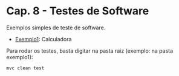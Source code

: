# Cap. 8 - Testes de Software

Exemplos simples de teste de software.

* [Exemplo1](https://github.com/mtov/ESM-ExemplosCodigo/tree/master/cap8/exemplo1): Calculadora

Para rodar os testes, basta digitar na pasta raiz (exemplo: na pasta exemplo1):

```mvc clean test```
